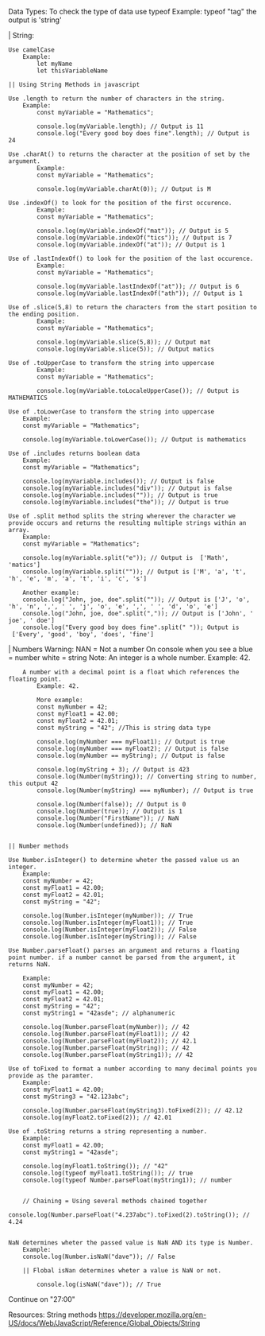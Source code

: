 Data Types:
    To check the type of data use typeof
        Example:
            typeof "tag"
            the output is 'string'

| String:


    Use camelCase
        Example:
            let myName
            let thisVariableName

    || Using String Methods in javascript

    Use .length to return the number of characters in the string.
        Example:
            const myVariable = "Mathematics";

            console.log(myVariable.length); // Output is 11
            console.log("Every good boy does fine".length); // Output is 24
    
    Use .charAt() to returns the character at the position of set by the argument.
            Example:
            const myVariable = "Mathematics";

            console.log(myVariable.charAt(0)); // Output is M

    Use .indexOf() to look for the position of the first occurence.
            Example:
            const myVariable = "Mathematics";

            console.log(myVariable.indexOf("mat")); // Output is 5
            console.log(myVariable.indexOf("tics")); // Output is 7
            console.log(myVariable.indexOf("at")); // Output is 1
    
    Use of .lastIndexOf() to look for the position of the last occurence.
            Example:
            const myVariable = "Mathematics";

            console.log(myVariable.lastIndexOf("at")); // Output is 6
            console.log(myVariable.lastIndexOf("ath")); // Output is 1

    Use of .slice(5,8) to return the characters from the start position to the ending position.
            Example:
            const myVariable = "Mathematics";

            console.log(myVariable.slice(5,8)); // Output mat
            console.log(myVariable.slice(5)); // Output matics

    Use of .toUpperCase to transform the string into uppercase
            Example:
            const myVariable = "Mathematics";

            console.log(myVariable.toLocaleUpperCase()); // Output is MATHEMATICS
    
    Use of .toLowerCase to transform the string into uppercase
        Example:
        const myVariable = "Mathematics";

        console.log(myVariable.toLowerCase()); // Output is mathematics

    Use of .includes returns boolean data
        Example:
        const myVariable = "Mathematics";

        console.log(myVariable.includes()); // Output is false
        console.log(myVariable.includes("div")); // Output is false
        console.log(myVariable.includes("")); // Output is true
        console.log(myVariable.includes("the")); // Output is true

    Use of .split method splits the string wherever the character we provide occurs and returns the resulting multiple strings within an array.
        Example:
        const myVariable = "Mathematics";

        console.log(myVariable.split("e")); // Output is  ['Math', 'matics']
        console.log(myVariable.split("")); // Output is ['M', 'a', 't', 'h', 'e', 'm', 'a', 't', 'i', 'c', 's']

        Another example:
        console.log("John, joe, doe".split("")); // Output is ['J', 'o', 'h', 'n', ',', ' ', 'j', 'o', 'e', ',', ' ', 'd', 'o', 'e']
        console.log("John, joe, doe".split(",")); // Output is ['John', ' joe', ' doe']
        console.log("Every good boy does fine".split(" ")); Output is  ['Every', 'good', 'boy', 'does', 'fine']


| Numbers
    Warning:
        NAN = Not a number
        On console when you see a 
            blue = number
            white = string
    Note:
        An integer is a whole number.
            Example: 42.

        A number with a decimal point is a float which references the floating point.
            Example: 42.

            More example:
            const myNumber = 42;
            const myFloat1 = 42.00;
            const myFloat2 = 42.01;
            const myString = "42"; //This is string data type

            console.log(myNumber === myFloat1); // Output is true
            console.log(myNumber === myFloat2); // Output is false
            console.log(myNumber == myString); // Output is false

            console.log(myString + 3); // Output is 423
            console.log(Number(myString)); // Converting string to number, this output 42
            console.log(Number(myString) === myNumber); // Output is true

            console.log(Number(false)); // Output is 0
            console.log(Number(true)); // Output is 1
            console.log(Number("FirstName")); // NaN
            console.log(Number(undefined)); // NaN


    || Number methods
    
    Use Number.isInteger() to determine wheter the passed value us an integer.
        Example:
        const myNumber = 42;
        const myFloat1 = 42.00;
        const myFloat2 = 42.01;
        const myString = "42";

        console.log(Number.isInteger(myNumber)); // True
        console.log(Number.isInteger(myFloat1)); // True
        console.log(Number.isInteger(myFloat2)); // False
        console.log(Number.isInteger(myString)); // False

    Use Number.parseFloat() parses an argument and returns a floating point number. if a number cannot be parsed from the argument, it returns NaN.

        Example:
        const myNumber = 42;
        const myFloat1 = 42.00;
        const myFloat2 = 42.01;
        const myString = "42";
        const myString1 = "42asde"; // alphanumeric

        console.log(Number.parseFloat(myNumber)); // 42
        console.log(Number.parseFloat(myFloat1)); // 42
        console.log(Number.parseFloat(myFloat2)); // 42.1
        console.log(Number.parseFloat(myString)); // 42
        console.log(Number.parseFloat(myString1)); // 42

    Use of toFixed to format a number according to many decimal points you provide as the paramter.
        Example:
        const myFloat1 = 42.00;
        const myString3 = "42.123abc";

        console.log(Number.parseFloat(myString3).toFixed(2)); // 42.12
        console.log(myFloat2.toFixed(2)); // 42.01

    Use of .toString returns a string representing a number.
        Example:
        const myFloat1 = 42.00;
        const myString1 = "42asde";

        console.log(myFloat1.toString()); // "42"
        console.log(typeof myFloat1.toString()); // true
        console.log(typeof Number.parseFloat(myString1)); // number


        // Chaining = Using several methods chained together
            console.log(Number.parseFloat("4.237abc").toFixed(2).toString()); // 4.24
        

    NaN determines wheter the passed value is NaN AND its type is Number.
        Example:
        console.log(Number.isNaN("dave")); // False

        || Flobal isNan determines wheter a value is NaN or not.
            
            console.log(isNaN("dave")); // True

Continue on "27:00"


Resources:
    String methods
        https://developer.mozilla.org/en-US/docs/Web/JavaScript/Reference/Global_Objects/String